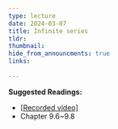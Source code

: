 ```yaml
---
type: lecture
date: 2024-03-07
title: Infinite series
tldr: 
thumbnail: 
hide_from_announcments: true
links: 
      
---
```

**Suggested Readings:**
- [[Recorded video]](https://www.youtube.com/playlist?list=PLHNZtBNWQ-85oQ80swx4zYd04NWQ_ielZ)
- Chapter 9.6~9.8
